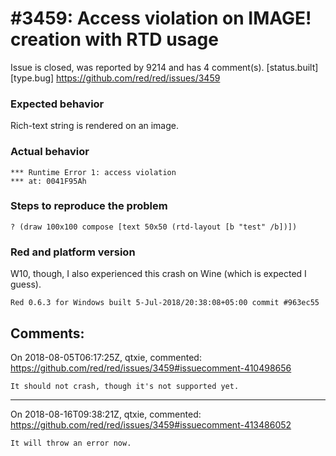 
#3459: Access violation on IMAGE! creation with RTD usage
================================================================================
Issue is closed, was reported by 9214 and has 4 comment(s).
[status.built] [type.bug]
<https://github.com/red/red/issues/3459>

### Expected behavior
Rich-text string is rendered on an image.
### Actual behavior
```
*** Runtime Error 1: access violation
*** at: 0041F95Ah
```
### Steps to reproduce the problem
```red
? (draw 100x100 compose [text 50x50 (rtd-layout [b "test" /b])])
```
### Red and platform version
W10, though, I also experienced this crash on Wine (which is expected I guess).
```
Red 0.6.3 for Windows built 5-Jul-2018/20:38:08+05:00 commit #963ec55
```


Comments:
--------------------------------------------------------------------------------

On 2018-08-05T06:17:25Z, qtxie, commented:
<https://github.com/red/red/issues/3459#issuecomment-410498656>

    It should not crash, though it's not supported yet.

--------------------------------------------------------------------------------

On 2018-08-16T09:38:21Z, qtxie, commented:
<https://github.com/red/red/issues/3459#issuecomment-413486052>

    It will throw an error now.

